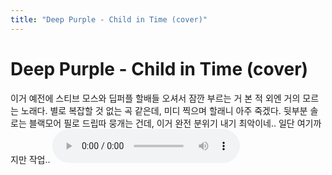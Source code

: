 ```yaml
---
title: "Deep Purple - Child in Time (cover)"
---
```

# Deep Purple - Child in Time (cover)

이거 예전에 스티브 모스와 딥퍼플 할배들 오셔서 잠깐 부르는 거 본 적 외엔 거의 모르는 노래다.
별로 복잡할 것 없는 곡 같은데, 미디 찍으며 할래니 아주 죽겠다.
뒷부분 솔로는 블랙모어 필로 드립따 뭉개는 건데, 이거 완전 분위기 내기 최악이네..
일단 여기까지만 작업..
<audio src="/assets/images/22f9e8da3477814aa4e6227cb43de297.mp3" controls preload></audio>





